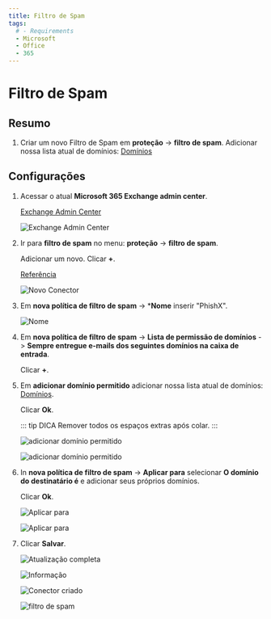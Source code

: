```yaml
---
title: Filtro de Spam
tags:
  # - Requirements
  - Microsoft
  - Office
  - 365
---
```

# Filtro de Spam

## Resumo

1. Criar um novo Filtro de Spam em **proteção** -> **filtro de spam**. Adicionar nossa lista atual de domínios: [Domínios](../domains.html#separado-por-ponto-e-virgulas)

## Configurações

1. Acessar o atual **Microsoft 365 Exchange admin center**.

   [Exchange Admin Center](https://outlook.office365.com/ecp/)

   ![Exchange Admin Center](https://cdn.phishx.io/phishx-docs/images/microsoft_365_10.webp)

2. Ir para **filtro de spam** no menu: **proteção** -> **filtro de spam**.

   Adicionar um novo. Clicar **+**.

   [Referência](https://docs.microsoft.com/pt-br/microsoft-365/security/office-365-security/configure-your-spam-filter-policies)

   ![Novo Conector](https://cdn.phishx.io/phishx-docs/images/microsoft_365_11.webp)

3. Em **nova política de filtro de spam** -> ***Nome** inserir "PhishX".

   ![Nome](https://cdn.phishx.io/phishx-docs/images/microsoft_365_12.webp)

4. Em **nova política de filtro de spam** -> **Lista de permissão de domínios** -> **Sempre entregue e-mails dos seguintes domínios na caixa de entrada**.

   Clicar **+**.

5. Em **adicionar domínio permitido** adicionar nossa lista atual de domínios: [Domínios](../domains.html#separado-por-ponto-e-virgulas).

   Clicar **Ok**.

   ::: tip DICA
   Remover todos os espaços extras após colar.
   :::

   ![adicionar domínio permitido](https://cdn.phishx.io/phishx-docs/images/microsoft_365_13.webp)

   ![adicionar domínio permitido](https://cdn.phishx.io/phishx-docs/images/microsoft_365_14.webp)

6. In **nova política de filtro de spam** -> **Aplicar para** selecionar **O domínio do destinatário é** e adicionar seus próprios domínios.

   Clicar **Ok**.

   ![Aplicar para](https://cdn.phishx.io/phishx-docs/images/microsoft_365_15.webp)

   ![Aplicar para](https://cdn.phishx.io/phishx-docs/images/microsoft_365_16.webp)

7. Clicar **Salvar**.

   ![Atualização completa](https://cdn.phishx.io/phishx-docs/images/microsoft_365_17.webp)

   ![Informação](https://cdn.phishx.io/phishx-docs/images/microsoft_365_18.webp)

   ![Conector criado](https://cdn.phishx.io/phishx-docs/images/microsoft_365_19.webp)

   ![filtro de spam](https://cdn.phishx.io/phishx-docs/images/microsoft_365_20.webp)
